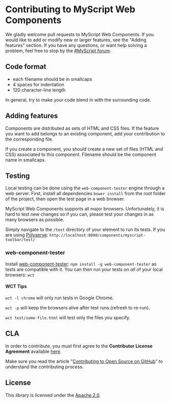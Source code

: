 # Contributing to MyScript Web Components

We gladly welcome pull requests to MyScript Web Components. If you would like to add or modify new or larger features, see the "Adding features" section.
If you have any questions, or want help solving a problem, feel free to stop by the [#MyScript forum](https://dev.myscript.com/support/forum/).

## Code format

* each filename should be in smallcaps
* 4 spaces for indentation
* 120 character-line length

In general, try to make your code blend in with the surrounding code.

## Adding features

Components are distributed as sets of HTML and CSS files. If the feature you want to add belongs to an existing component, add your contribution to the corresponding file.

If you create a component, you should create a new set of files (HTML and CSS) associated to this component. Filename should be the component name in smallcaps.

## Testing

Local testing can be done using the `web-component-tester` engine through a web server. First, install all dependencies `bower install` from the root folder of the project, then open the test page in a web browser.

MyScript Web Components supports all major browsers. Unfortunately, it is hard to test new changes so if you can, please test your changes in as many browsers as possible.

Simply navigate to the `/test` directory of your element to run its tests. If
you are using [Polyserve](https://github.com/PolymerLabs/polyserve): `http://localhost:8080/components/myscript-toolbar/test/`

### web-component-tester

Install [web-component-tester](https://github.com/Polymer/web-component-tester): `npm install -g web-component-tester` as tests are compatible with it. You can then run your tests on *all* of your local browsers: `wct`

#### WCT Tips

`wct -l chrome` will only run tests in Google Chrome.

`wct -p` will keep the browsers alive after test runs (refresh to re-run).

`wct test/some-file.html` will test only the files you specify.

## CLA

In order to contribute, you must first agree to the **Contributor License Agreement** available [here](http://goo.gl/forms/YyzZ9VSvYG).

Make sure you read the article "[Contributing to Open Source on GitHub](https://guides.github.com/activities/contributing-to-open-source/)" to understand the contributing process.


## License

This library is licensed under the [Apache 2.0](http://opensource.org/licenses/Apache-2.0).